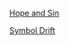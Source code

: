 [Hope and Sin](https://spirit-to-spirit.github.io/Hope-and-Sin/)

[Symbol Drift](https://spirit-to-spirit.github.io/Symbol-Drift/)
